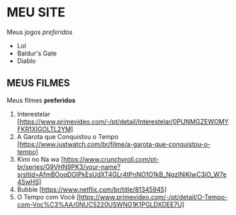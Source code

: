 # MEU SITE

Meus jogos *preferidos*

- Lol
- Baldur's Gate
- Diablo

## MEUS FILMES

Meus filmes **preferidos**

1. Interestelar [https://www.primevideo.com/-/pt/detail/Interestelar/0PUNMGZEWOMYFKR1XIGOLTL2YM]
1. A Garota que Conquistou o Tempo [https://www.justwatch.com/br/filme/a-garota-que-conquistou-o-tempo]
1. Kimi no Na wa [https://www.crunchyroll.com/pt-br/series/G9VHN9PK3/your-name?srsltid=AfmBOoqDOlPkEsUdXT4GLr4tPnNO1O1kB_NqzlNjKlwC3iO_W7e4SwHS]
1. Bubble [https://www.netflix.com/br/title/81345945] 
1. O Tempo com Você [https://www.primevideo.com/-/pt/detail/O-Tempo-com-Voc%C3%AA/0NUC5220USWNG1K1PGLDXDEE7U]